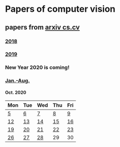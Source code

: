 # Papers of computer vision

## papers from [arxiv cs.cv](http://arxiv.org)
### [2018](2018.md)
### [2019](2019.md)

### New Year 2020 is coming!

### [Jan.-Aug.](2020.md)





#### Oct. 2020
| Mon                           | Tue                           | Wed                           | Thu                           | Fri                           |
| ----------------------------- | ----------------------------- | ----------------------------- | ----------------------------- | ----------------------------- |
[5](2020/202010/20201005.md)  | [6](2020/202010/20201006.md)  | [7](2020/202010/20201007.md)  | [8](2020/202010/20201008.md)   | [9](2020/202010/20201009.md)   |
[12](2020/202010/20201012.md) | [13](2020/202010/20201013.md) | [14](2020/202010/20201014.md) | [15](2020/202010/20201015.md)  | [16](2020/202010/20201016.md)  |
[19](2020/202010/20201019.md) | [20](2020/202010/20201020.md) | [21](2020/202010/20201021.md) | [22](2020/202010/20201022.md)  | [23](2020/202010/20201023.md) |
[26](2020/202010/20201026.md) | [27](2020/202010/20201027.md) | [28](2020/202010/20201028.md) | 29 | 30 |